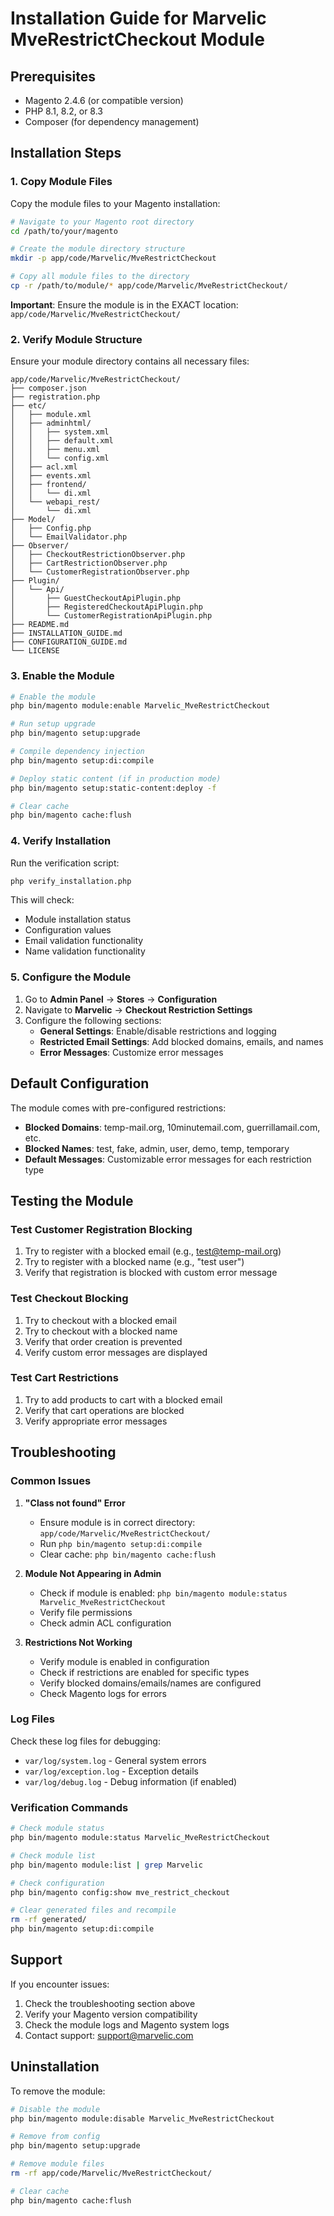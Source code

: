 # Installation Guide for Marvelic MveRestrictCheckout Module

## Prerequisites

- Magento 2.4.6 (or compatible version)
- PHP 8.1, 8.2, or 8.3
- Composer (for dependency management)

## Installation Steps

### 1. Copy Module Files

Copy the module files to your Magento installation:

```bash
# Navigate to your Magento root directory
cd /path/to/your/magento

# Create the module directory structure
mkdir -p app/code/Marvelic/MveRestrictCheckout

# Copy all module files to the directory
cp -r /path/to/module/* app/code/Marvelic/MveRestrictCheckout/
```

**Important**: Ensure the module is in the EXACT location: `app/code/Marvelic/MveRestrictCheckout/`

### 2. Verify Module Structure

Ensure your module directory contains all necessary files:

```
app/code/Marvelic/MveRestrictCheckout/
├── composer.json
├── registration.php
├── etc/
│   ├── module.xml
│   ├── adminhtml/
│   │   ├── system.xml
│   │   ├── default.xml
│   │   ├── menu.xml
│   │   └── config.xml
│   ├── acl.xml
│   ├── events.xml
│   ├── frontend/
│   │   └── di.xml
│   └── webapi_rest/
│       └── di.xml
├── Model/
│   ├── Config.php
│   └── EmailValidator.php
├── Observer/
│   ├── CheckoutRestrictionObserver.php
│   ├── CartRestrictionObserver.php
│   └── CustomerRegistrationObserver.php
├── Plugin/
│   └── Api/
│       ├── GuestCheckoutApiPlugin.php
│       ├── RegisteredCheckoutApiPlugin.php
│       └── CustomerRegistrationApiPlugin.php
├── README.md
├── INSTALLATION_GUIDE.md
├── CONFIGURATION_GUIDE.md
└── LICENSE
```

### 3. Enable the Module

```bash
# Enable the module
php bin/magento module:enable Marvelic_MveRestrictCheckout

# Run setup upgrade
php bin/magento setup:upgrade

# Compile dependency injection
php bin/magento setup:di:compile

# Deploy static content (if in production mode)
php bin/magento setup:static-content:deploy -f

# Clear cache
php bin/magento cache:flush
```

### 4. Verify Installation

Run the verification script:

```bash
php verify_installation.php
```

This will check:
- Module installation status
- Configuration values
- Email validation functionality
- Name validation functionality

### 5. Configure the Module

1. Go to **Admin Panel** → **Stores** → **Configuration**
2. Navigate to **Marvelic** → **Checkout Restriction Settings**
3. Configure the following sections:
   - **General Settings**: Enable/disable restrictions and logging
   - **Restricted Email Settings**: Add blocked domains, emails, and names
   - **Error Messages**: Customize error messages

## Default Configuration

The module comes with pre-configured restrictions:

- **Blocked Domains**: temp-mail.org, 10minutemail.com, guerrillamail.com, etc.
- **Blocked Names**: test, fake, admin, user, demo, temp, temporary
- **Default Messages**: Customizable error messages for each restriction type

## Testing the Module

### Test Customer Registration Blocking

1. Try to register with a blocked email (e.g., test@temp-mail.org)
2. Try to register with a blocked name (e.g., "test user")
3. Verify that registration is blocked with custom error message

### Test Checkout Blocking

1. Try to checkout with a blocked email
2. Try to checkout with a blocked name
3. Verify that order creation is prevented
4. Verify custom error messages are displayed

### Test Cart Restrictions

1. Try to add products to cart with a blocked email
2. Verify that cart operations are blocked
3. Verify appropriate error messages

## Troubleshooting

### Common Issues

1. **"Class not found" Error**
   - Ensure module is in correct directory: `app/code/Marvelic/MveRestrictCheckout/`
   - Run `php bin/magento setup:di:compile`
   - Clear cache: `php bin/magento cache:flush`

2. **Module Not Appearing in Admin**
   - Check if module is enabled: `php bin/magento module:status Marvelic_MveRestrictCheckout`
   - Verify file permissions
   - Check admin ACL configuration

3. **Restrictions Not Working**
   - Verify module is enabled in configuration
   - Check if restrictions are enabled for specific types
   - Verify blocked domains/emails/names are configured
   - Check Magento logs for errors

### Log Files

Check these log files for debugging:

- `var/log/system.log` - General system errors
- `var/log/exception.log` - Exception details
- `var/log/debug.log` - Debug information (if enabled)

### Verification Commands

```bash
# Check module status
php bin/magento module:status Marvelic_MveRestrictCheckout

# Check module list
php bin/magento module:list | grep Marvelic

# Check configuration
php bin/magento config:show mve_restrict_checkout

# Clear generated files and recompile
rm -rf generated/
php bin/magento setup:di:compile
```

## Support

If you encounter issues:

1. Check the troubleshooting section above
2. Verify your Magento version compatibility
3. Check the module logs and Magento system logs
4. Contact support: support@marvelic.com

## Uninstallation

To remove the module:

```bash
# Disable the module
php bin/magento module:disable Marvelic_MveRestrictCheckout

# Remove from config
php bin/magento setup:upgrade

# Remove module files
rm -rf app/code/Marvelic/MveRestrictCheckout/

# Clear cache
php bin/magento cache:flush
```

